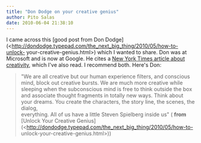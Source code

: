 ```yaml
---
title: "Don Dodge on your creative genius"
author: Pito Salas
date: 2010-06-04 21:38:10
---
```



I came across this [good post from Don
Dodge](<http://dondodge.typepad.com/the_next_big_thing/2010/05/how-to-unlock-
your-creative-genius.html>) which I wanted to share. Don was at Microsoft and
is now at Google. He cites a [New York Times article about
creativity](<http://www.nytimes.com/2010/05/08/books/08creative.html>), which
I've also read. I recommend both. Here's Don:

> "We are all creative but our human experience filters, and conscious mind,
> block out creative bursts. We are much more creative while sleeping when the
> subconscious mind is free to think outside the box and associate thought
> fragments in totally new ways. Think about your dreams. You create the
> characters, the story line, the scenes, the dialog,  
> everything. All of us have a little Steven Spielberg inside us" ( **from**
> [Unlock Your Creative
> Genius](<http://dondodge.typepad.com/the_next_big_thing/2010/05/how-to-
> unlock-your-creative-genius.html>))



